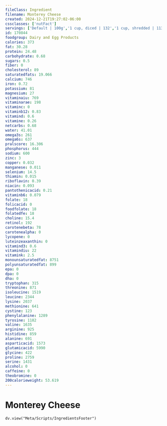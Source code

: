 ```yaml
---
fileClass: Ingredient
filename: Monterey Cheese
created: 2024-12-21T19:27:02-06:00
cssclasses: ['nutFact']
servings: ['Default | 100g','1 cup, diced | 132','1 cup, shredded | 113','1 oz | 28.4','1 cubic inch | 17','1 slice (1 oz) | 28','1 package (6 oz) | 170']
id: 170844
foodgroup: Dairy and Egg Products
calories: 373
fat: 30.28
protein: 24.48
carbohydrate: 0.68
sugars: 0.5
fiber: 0
cholesterol: 89
saturatedfats: 19.066
calcium: 746
iron: 0.72
potassium: 81
magnesium: 27
vitaminaiu: 769
vitaminarae: 198
vitaminc: 0
vitaminb12: 0.83
vitamind: 0.6
vitamine: 0.26
netcarbs: 0.68
water: 41.01
omega3s: 261
omega6s: 637
pralscore: 16.306
phosphorus: 444
sodium: 600
zinc: 3
copper: 0.032
manganese: 0.011
selenium: 14.5
thiamin: 0.015
riboflavin: 0.39
niacin: 0.093
pantothenicacid: 0.21
vitaminb6: 0.079
folate: 18
folicacid: 0
foodfolate: 18
folatedfe: 18
choline: 15.4
retinol: 192
carotenebeta: 78
carotenealpha: 0
lycopene: 0
luteinzeaxanthin: 0
vitamind3: 0.6
vitamindiu: 22
vitamink: 2.5
monounsaturatedfat: 8751
polyunsaturatedfat: 899
epa: 0
dpa: 0
dha: 0
tryptophan: 315
threonine: 871
isoleucine: 1519
leucine: 2344
lysine: 2037
methionine: 641
cystine: 123
phenylalanine: 1289
tyrosine: 1182
valine: 1635
arginine: 925
histidine: 859
alanine: 691
asparticacid: 1573
glutamicacid: 5990
glycine: 422
proline: 2759
serine: 1431
alcohol: 0
caffeine: 0
theobromine: 0
200calorieweight: 53.619
---
```


# Monterey Cheese

```dataviewjs
dv.view("Meta/Scripts/IngredientsFooter")
```